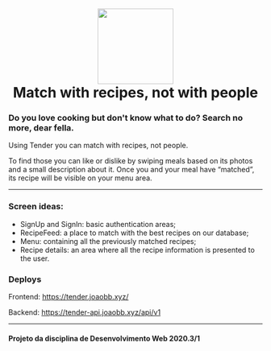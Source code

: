 <h1 align="center">
    <img alt="" src="https://github.com/joaobb/Tender/blob/master/projMisc/logo.png?raw=true" height="150px" />
    <br>Match with recipes, not with people</br>
</h1>

### Do you love cooking but don't know what to do? Search no more, dear fella. 

Using Tender you can match with recipes, not people. 

To find those you can like or dislike by swiping meals based on its photos and a small description about it. 
Once you and your meal have “matched”, its recipe will be visible on your menu area.

---

### Screen ideas:
- SignUp and SignIn: basic authentication areas;
- RecipeFeed: a place to match with the best recipes on our database;
- Menu: containing all the previously matched recipes;
- Recipe details: an area where all the recipe information is presented to the user.



### Deploys 

Frontend: https://tender.joaobb.xyz/

Backend: https://tender-api.joaobb.xyz/api/v1

---

#### Projeto da disciplina de Desenvolvimento Web 2020.3/1
